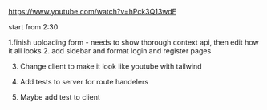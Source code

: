 https://www.youtube.com/watch?v=hPck3Q13wdE

start from 2:30

1.finish uploading form - needs to show thorough context api, then edit how it all looks 2. add sidebar and format login and register pages

3. Change client to make it look like youtube with tailwind

4. Add tests to server for route handelers

5. Maybe add test to client
